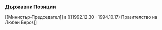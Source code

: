 ### Държавни Позиции
[[Министър-Председател]] в [[(1992.12.30 - 1994.10.17) Правителство на Любен Беров]]